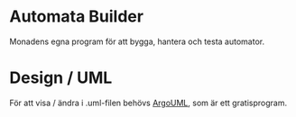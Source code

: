 # Automata Builder
Monadens egna program för att bygga, hantera och testa automator.

# Design / UML
För att visa / ändra i .uml-filen behövs [ArgoUML](http://argouml.tigris.org/), som är ett gratisprogram.